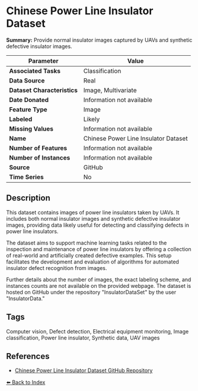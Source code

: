 # Chinese Power Line Insulator Dataset

**Summary:** Provide normal insulator images captured by UAVs and synthetic defective insulator images.

| Parameter | Value |
| --- | --- |
| **Associated Tasks** | Classification |
| **Data Source** | Real |
| **Dataset Characteristics** | Image, Multivariate |
| **Date Donated** | Information not available |
| **Feature Type** | Image |
| **Labeled** | Likely |
| **Missing Values** | Information not available |
| **Name** | Chinese Power Line Insulator Dataset |
| **Number of Features** | Information not available |
| **Number of Instances** | Information not available |
| **Source** | GitHub |
| **Time Series** | No |

## Description

This dataset contains images of power line insulators taken by UAVs. It includes both normal insulator images and synthetic defective insulator images, providing data likely useful for detecting and classifying defects in power line insulators.

The dataset aims to support machine learning tasks related to the inspection and maintenance of power line insulators by offering a collection of real-world and artificially created defective examples. This setup facilitates the development and evaluation of algorithms for automated insulator defect recognition from images.

Further details about the number of images, the exact labeling scheme, and instances counts are not available on the provided webpage. The dataset is hosted on GitHub under the repository "InsulatorDataSet" by the user "InsulatorData."

## Tags

Computer vision, Defect detection, Electrical equipment monitoring, Image classification, Power line insulator, Synthetic data, UAV images

## References

- [Chinese Power Line Insulator Dataset GitHub Repository](https://github.com/InsulatorData/InsulatorDataSet)

[⬅️ Back to Index](../README.md)

